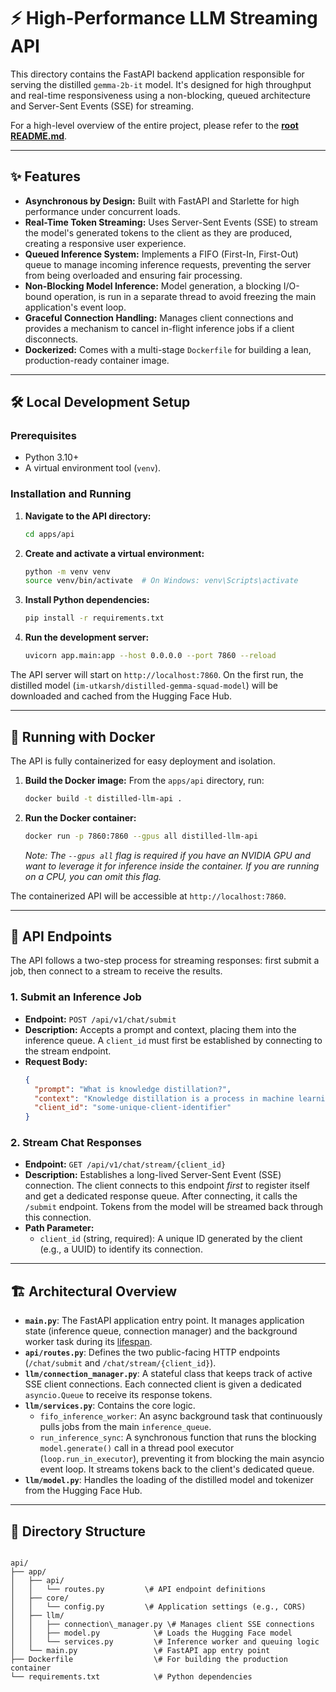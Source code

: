 # ⚡️ High-Performance LLM Streaming API

This directory contains the FastAPI backend application responsible for serving the distilled `gemma-2b-it` model. It's designed for high throughput and real-time responsiveness using a non-blocking, queued architecture and Server-Sent Events (SSE) for streaming.

For a high-level overview of the entire project, please refer to the [**root README.md**](../../README.md).

---

## ✨ Features

-   **Asynchronous by Design:** Built with FastAPI and Starlette for high performance under concurrent loads.
-   **Real-Time Token Streaming:** Uses Server-Sent Events (SSE) to stream the model's generated tokens to the client as they are produced, creating a responsive user experience.
-   **Queued Inference System:** Implements a FIFO (First-In, First-Out) queue to manage incoming inference requests, preventing the server from being overloaded and ensuring fair processing.
-   **Non-Blocking Model Inference:** Model generation, a blocking I/O-bound operation, is run in a separate thread to avoid freezing the main application's event loop.
-   **Graceful Connection Handling:** Manages client connections and provides a mechanism to cancel in-flight inference jobs if a client disconnects.
-   **Dockerized:** Comes with a multi-stage `Dockerfile` for building a lean, production-ready container image.

---

## 🛠️ Local Development Setup

### Prerequisites

-   Python 3.10+
-   A virtual environment tool (`venv`).

### Installation and Running

1.  **Navigate to the API directory:**
    ```bash
    cd apps/api
    ```

2.  **Create and activate a virtual environment:**
    ```bash
    python -m venv venv
    source venv/bin/activate  # On Windows: venv\Scripts\activate
    ```

3.  **Install Python dependencies:**
    ```bash
    pip install -r requirements.txt
    ```

4.  **Run the development server:**
    ```bash
    uvicorn app.main:app --host 0.0.0.0 --port 7860 --reload
    ```

The API server will start on `http://localhost:7860`. On the first run, the distilled model (`im-utkarsh/distilled-gemma-squad-model`) will be downloaded and cached from the Hugging Face Hub.

---

## 🐳 Running with Docker

The API is fully containerized for easy deployment and isolation.

1.  **Build the Docker image:**
    From the `apps/api` directory, run:
    ```bash
    docker build -t distilled-llm-api .
    ```

2.  **Run the Docker container:**
    ```bash
    docker run -p 7860:7860 --gpus all distilled-llm-api
    ```
    *Note: The `--gpus all` flag is required if you have an NVIDIA GPU and want to leverage it for inference inside the container. If you are running on a CPU, you can omit this flag.*

The containerized API will be accessible at `http://localhost:7860`.

---

## 🔌 API Endpoints

The API follows a two-step process for streaming responses: first submit a job, then connect to a stream to receive the results.

### 1. Submit an Inference Job

-   **Endpoint:** `POST /api/v1/chat/submit`
-   **Description:** Accepts a prompt and context, placing them into the inference queue. A `client_id` must first be established by connecting to the stream endpoint.
-   **Request Body:**
    ```json
    {
      "prompt": "What is knowledge distillation?",
      "context": "Knowledge distillation is a process in machine learning where a compact model, the student, is trained to reproduce the behavior of a larger, pre-trained model, the teacher.",
      "client_id": "some-unique-client-identifier"
    }
    ```

### 2. Stream Chat Responses

-   **Endpoint:** `GET /api/v1/chat/stream/{client_id}`
-   **Description:** Establishes a long-lived Server-Sent Event (SSE) connection. The client connects to this endpoint *first* to register itself and get a dedicated response queue. After connecting, it calls the `/submit` endpoint. Tokens from the model will be streamed back through this connection.
-   **Path Parameter:**
    -   `client_id` (string, required): A unique ID generated by the client (e.g., a UUID) to identify its connection.

---

## 🏗️ Architectural Overview

-   **`main.py`**: The FastAPI application entry point. It manages application state (inference queue, connection manager) and the background worker task during its [lifespan](https://fastapi.tiangolo.com/advanced/events/).
-   **`api/routes.py`**: Defines the two public-facing HTTP endpoints (`/chat/submit` and `/chat/stream/{client_id}`).
-   **`llm/connection_manager.py`**: A stateful class that keeps track of active SSE client connections. Each connected client is given a dedicated `asyncio.Queue` to receive its response tokens.
-   **`llm/services.py`**: Contains the core logic.
    -   `fifo_inference_worker`: An async background task that continuously pulls jobs from the main `inference_queue`.
    -   `run_inference_sync`: A synchronous function that runs the blocking `model.generate()` call in a thread pool executor (`loop.run_in_executor`), preventing it from blocking the main asyncio event loop. It streams tokens back to the client's dedicated queue.
-   **`llm/model.py`**: Handles the loading of the distilled model and tokenizer from the Hugging Face Hub.

---

## 📂 Directory Structure

````

api/
├── app/
│   ├── api/
│   │   └── routes.py         \# API endpoint definitions
│   ├── core/
│   │   └── config.py         \# Application settings (e.g., CORS)
│   ├── llm/
│   │   ├── connection\_manager.py \# Manages client SSE connections
│   │   ├── model.py            \# Loads the Hugging Face model
│   │   └── services.py         \# Inference worker and queuing logic
│   └── main.py                 \# FastAPI app entry point
├── Dockerfile                  \# For building the production container
└── requirements.txt            \# Python dependencies